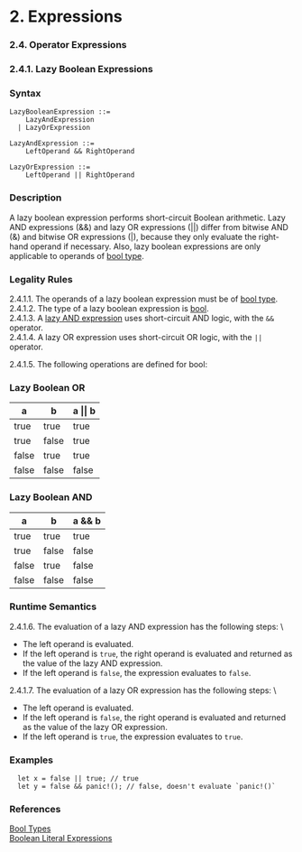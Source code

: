 # 2. Expressions
### 2.4. Operator Expressions
### 2.4.1. Lazy Boolean Expressions <a name="lazy-boolean-expressions"></a>

### Syntax
   <a name="lazy-boolean-expression-syntax"></a>

    LazyBooleanExpression ::= 
        LazyAndExpression
      | LazyOrExpression

    LazyAndExpression ::= 
        LeftOperand && RightOperand

    LazyOrExpression ::= 
        LeftOperand || RightOperand


### Description
A lazy boolean expression performs short-circuit Boolean arithmetic. 
Lazy AND expressions (&&) and lazy OR expressions (||) differ from bitwise AND (&) and bitwise OR expressions (|), because they only evaluate the right-hand operand if necessary. Also, lazy boolean expressions are only applicable to operands of [bool type](#bool).

### Legality Rules
2.4.1.1. <!-- 8ee2a7bd-59c9-4479-9516-5519af52aa3b -->  The operands of a lazy boolean expression must be of [bool type](#bool). \
2.4.1.2. <!-- 44418fad-561e-488e-9a04-30a4701aa735 -->  The type of a lazy boolean expression is [bool](#bool). \
2.4.1.3. <!-- 8d4fd9cd-5ef4-46e0-877d-a5194aab3f2c -->  A [lazy AND expression](#lazy-boolean-tables) uses short-circuit AND logic, with the `&&` operator. \
2.4.1.4. <!-- d05986fe-54a4-4142-93b1-fc7a557d1884 -->  A lazy OR expression uses short-circuit OR logic, with the `||` operator. 

2.4.1.5. The following operations are defined for bool: <a name="lazy-boolean-tables"></a>
### Lazy Boolean OR 

| a     | b     | a \|\| b |
|-------|-------|--------|
| true  | true  | true   |
| true  | false | true   |
| false | true  | true   |
| false | false | false  |


### Lazy Boolean AND 

| a     | b     | a && b  |
|-------|-------|--------|
| true  | true  | true   |
| true  | false | false  |
| false | true  | false  |
| false | false | false  |


### Runtime Semantics
2.4.1.6. <!-- 266ee141-7c6b-4738-bc33-24a72e8e3d99 --> The evaluation of a lazy AND expression has the following steps: \
- The left operand is evaluated. 
- If the left operand is `true`, the right operand is evaluated and returned as the value of the lazy AND expression.
- If the left operand is `false`, the expression evaluates to `false`. 

2.4.1.7. <!-- 0735bf32-a30d-4a64-8ca1-8ad873bc9e04 --> The evaluation of a lazy OR expression has the following steps: \
- The left operand is evaluated. 
- If the left operand is `false`, the right operand is evaluated and returned as the value of the lazy OR expression.
- If the left operand is `true`, the expression evaluates to `true`.

### Examples
```
  let x = false || true; // true 
  let y = false && panic!(); // false, doesn't evaluate `panic!()` 
```

### References
[Bool Types](#bool) \
[Boolean Literal Expressions](#boolean-literal) 